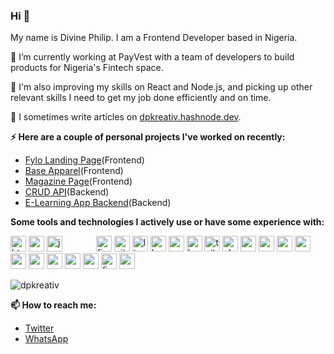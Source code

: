 ### Hi 👋
My name is Divine Philip. I am a Frontend Developer based in Nigeria.<br>

🔭 I’m currently working at PayVest with a team of developers to build products for Nigeria's Fintech space.

🌱 I'm also improving my skills on React and Node.js, and picking up other relevant skills I need to get my job done efficiently and on time.

📝 I sometimes write articles on [dpkreativ.hashnode.dev](https://dpkreativ.hashnode.dev).

**⚡ Here are a couple of personal projects I've worked on recently:**
- [Fylo Landing Page](https://github.com/dpkreativ/fylo)(Frontend)
- [Base Apparel](https://github.com/dpkreativ/base-apparel)(Frontend)
- [Magazine Page](https://github.com/dpkreativ/magazine-page)(Frontend)
- [CRUD API](https://github.com/dpkreativ/crud-app-api)(Backend)
- [E-Learning App Backend](https://github.com/dpkreativ/e-learning-app)(Backend)

**Some tools and technologies I actively use or have some experience with:**
<p align="left">
  <img src="https://devicons.github.io/devicon/devicon.git/icons/html5/html5-original-wordmark.svg" alt="html5" width="auto" height="25"/>
  <img src="https://devicons.github.io/devicon/devicon.git/icons/css3/css3-original-wordmark.svg" alt="css3" width="auto" height="25"/>
  <img src="https://devicons.github.io/devicon/devicon.git/icons/javascript/javascript-original.svg" alt="javascript" width="auto" height="25"/>
  <span style="margin: 0 25"></span>
  <img src="https://www.vectorlogo.zone/logos/figma/figma-icon.svg" alt="figma" width="auto" height="25"/>
  <img src="https://www.vectorlogo.zone/logos/git-scm/git-scm-icon.svg" alt="git" width="auto" height="25"/>
  <img src="https://devicons.github.io/devicon/devicon.git/icons/linux/linux-original.svg" alt="linux" width="auto" height="25"/>
  <img src="https://www.vectorlogo.zone/logos/gnu_bash/gnu_bash-icon.svg" alt="bash" width="auto" height="25"/>
  <img src="https://devicons.github.io/devicon/devicon.git/icons/sass/sass-original.svg" alt="sass" width="auto" height="25"/> 
  <img src="https://devicons.github.io/devicon/devicon.git/icons/bootstrap/bootstrap-plain.svg" alt="bootstrap" width="auto" height="25"/>
  <img src="https://www.vectorlogo.zone/logos/tailwindcss/tailwindcss-icon.svg" alt="tailwind" width="auto" height="25"/>
  <img src="https://www.chartjs.org/media/logo-title.svg" alt="chartjs" width="25" height="25"/> 
  <img src="https://devicons.github.io/devicon/devicon.git/icons/mysql/mysql-original-wordmark.svg" alt="mysql" width="auto" height="25"/>
  <img src="https://devicons.github.io/devicon/devicon.git/icons/nodejs/nodejs-original-wordmark.svg" alt="nodejs" width="auto" height="25"/>
  <img src="https://devicons.github.io/devicon/devicon.git/icons/mongodb/mongodb-original-wordmark.svg" alt="mongodb" width="auto" height="25"/>
  <img src="https://devicons.github.io/devicon/devicon.git/icons/express/express-original-wordmark.svg" alt="express" width="auto" height="25"/> 
  <img src="https://devicon.dev/devicon.git/icons/react/react-original.svg" alt="reactjs" width="auto" height="25" />
  <img src="https://upload.wikimedia.org/wikipedia/commons/8/8e/Nextjs-logo.svg" alt="nextjs" width="auto" height="25" />
  <img src="https://devicons.github.io/devicon/devicon.git/icons/vuejs/vuejs-original-wordmark.svg" alt="vuejs" width="auto" height="25"/>
  <img src="https://www.vectorlogo.zone/logos/nuxtjs/nuxtjs-icon.svg" alt="nuxtjs" width="auto" height="25"/> 
  <img src="https://devicons.github.io/devicon/devicon.git/icons/webpack/webpack-original.svg" alt="webpack" width="auto" height="25"/>
  <img src="https://www.vectorlogo.zone/logos/firebase/firebase-icon.svg" alt="firebase" width="auto" height="25"/>
  <img src="https://www.vectorlogo.zone/logos/google_cloud/google_cloud-icon.svg" alt="gcp" width="auto" height="25"/>
</p>

<p><img align="center" src="https://github-readme-stats.vercel.app/api/top-langs/?username=dpkreativ&layout=compact&hide=html" alt="dpkreativ" /></p>


**📫 How to reach me:**
- [Twitter](https://twitter.com/dpkreativ)
- [WhatsApp](https://wa.me/2349021824073)
<!--
**dpkreativ/dpkreativ** is a ✨ _special_ ✨ repository because its `README.md` (this file) appears on your GitHub profile.

Here are some ideas to get you started:

- 🔭 I’m currently working on ...
- 🌱 I’m currently learning ...
- 👯 I’m looking to collaborate on ...
- 🤔 I’m looking for help with ...
- 💬 Ask me about ...
- 📫 How to reach me: ...
- 😄 Pronouns: ...
- ⚡ Fun fact: ...
-->

